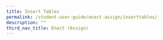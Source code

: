 ```yaml
---
title: Insert Tables
permalink: /student-user-guide/enact-assign/inserttables/
description: ""
third_nav_title: Enact (Assign)
---
```

